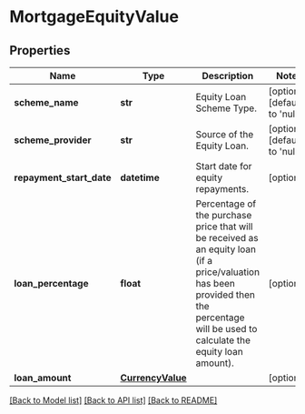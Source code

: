 # MortgageEquityValue

## Properties
Name | Type | Description | Notes
------------ | ------------- | ------------- | -------------
**scheme_name** | **str** | Equity Loan Scheme Type. | [optional] [default to 'null']
**scheme_provider** | **str** | Source of the Equity Loan. | [optional] [default to 'null']
**repayment_start_date** | **datetime** | Start date for equity repayments. | [optional] 
**loan_percentage** | **float** | Percentage of the purchase price that will be received as an equity loan (if a price/valuation has been provided then the percentage will be used to calculate the equity loan amount). | [optional] 
**loan_amount** | [**CurrencyValue**](CurrencyValue.md) |  | [optional] 

[[Back to Model list]](../README.md#documentation-for-models) [[Back to API list]](../README.md#documentation-for-api-endpoints) [[Back to README]](../README.md)

